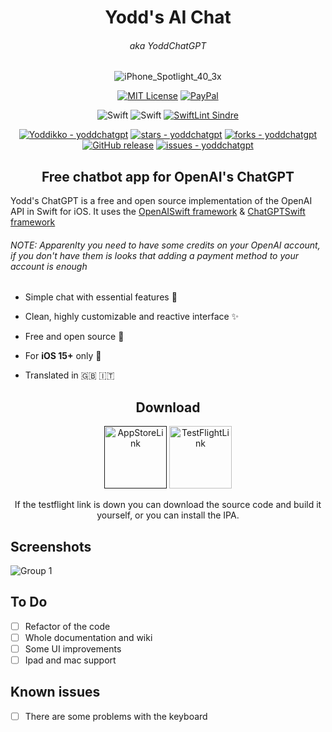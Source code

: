 <div align="center">
 
<h1>Yodd's AI Chat </h1>
<h6>aka YoddChatGPT </h6>

![iPhone_Spotlight_40_3x](https://user-images.githubusercontent.com/92546954/220462149-86dfdc1b-00ee-4697-919b-b83b04008ec7.png) 


</div>
<div align="center">

[![MIT License](https://img.shields.io/badge/License-MIT-green.svg)](https://choosealicense.com/licenses/mit/) [![PayPal](https://img.shields.io/badge/PayPal-00457C?style=flate&logo=paypal&logoColor=white)](https://paypal.me/yoddk)
  
![Swift](https://img.shields.io/badge/iOS%20-15-green)
![Swift](https://img.shields.io/static/v1?style=flat&message=Swift&color=F05138&logo=Swift&logoColor=FFFFFF&label=)
[![SwiftLint Sindre](https://img.shields.io/badge/SwiftLint-Sindre-hotpink.svg)](https://github.com/sindresorhus/swiftlint-sindre)

[![Yoddikko - yoddchatgpt](https://img.shields.io/static/v1?label=Yoddikko&message=yoddchatgpt&color=blue&logo=github)](https://github.com/Yoddikko/yoddchatgpt "Go to GitHub repo")
[![stars - yoddchatgpt](https://img.shields.io/github/stars/Yoddikko/yoddchatgpt?style=social)](https://github.com/Yoddikko/yoddchatgpt)
[![forks - yoddchatgpt](https://img.shields.io/github/forks/Yoddikko/yoddchatgpt?style=social)](https://github.com/Yoddikko/yoddchatgpt)
[![GitHub release](https://img.shields.io/github/release/Yoddikko/yoddchatgpt?include_prereleases=&sort=semver&color=blue)](https://github.com/Yoddikko/yoddchatgpt/releases/)
[![issues - yoddchatgpt](https://img.shields.io/github/issues/Yoddikko/yoddchatgpt)](https://github.com/Yoddikko/yoddchatgpt/issues)

</div>

<div align="center">
<h2> Free chatbot app for OpenAI's ChatGPT </h2>
</div>

Yodd's ChatGPT is a free and open source implementation of the OpenAI API in Swift for iOS.
It uses the [OpenAISwift framework](https://github.com/adamrushy/OpenAISwift) & [ChatGPTSwift framework](https://github.com/alfianlosari/ChatGPTSwift)

<h6> NOTE: Apparenlty you need to have some credits on your OpenAI account, if you don't have them is looks that adding a payment method to your account is enough </h6>

 - Simple chat with essential features 💬

 - Clean, highly customizable and reactive interface ✨

 - Free and open source 🍃

 - For **iOS 15+** only 📱

 - Translated in 🇬🇧 🇮🇹

<div align="center">

<h2> Download </h2>
 
</div>

<div align="center">

[<img alt="AppStoreLink" width="100px" src="https://user-images.githubusercontent.com/92546954/219945025-697ad2cf-3f87-451a-95e5-ac191d4f20e0.png" />]()
[<img alt="TestFlightLink" width="100px" src="https://user-images.githubusercontent.com/92546954/219945377-9b6c7f21-61f4-4cf9-bb8c-84cbac55f129.png" />](https://testflight.apple.com/join/YsQzO7o6)

If the testflight link is down you can download the source code and build it yourself, or you can install the IPA.
  
</div>


## Screenshots


![Group 1](https://user-images.githubusercontent.com/92546954/216307644-b0bf3cbb-e323-48b2-9258-f44b987541ab.png)


  
## To Do
 - [ ] Refactor of the code
 - [ ] Whole documentation and wiki
 - [ ] Some UI improvements
 - [ ] Ipad and mac support
## Known issues
 - [ ] There are some problems with the keyboard
